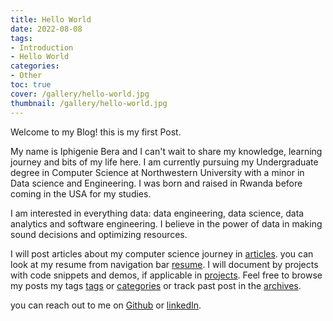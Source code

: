 ```yaml
---
title: Hello World
date: 2022-08-08
tags:
- Introduction
- Hello World
categories:
- Other
toc: true
cover: /gallery/hello-world.jpg
thumbnail: /gallery/hello-world.jpg
---
```

Welcome to my Blog! this is my first Post. 

My name is Iphigenie Bera and I can't wait to share my knowledge, learning journey and bits of my life here. I am  currently pursuing my Undergraduate degree in Computer Science at Northwestern University with a minor in Data science and Engineering. I was born and raised in Rwanda before coming in the USA for my studies. 

I am interested in everything data: data engineering, data science, data analytics and software engineering. I believe in the power of data in making sound decisions and optimizing resources.

I will post articles about my  computer science journey in [articles](https://iphixli.github.io/articles/). you can look at my resume from navigation bar [resume](https://iphixli.github.io/resume). I will document by projects with code snippets and demos, if applicable in [projects](https://iphixli.github.io/projects). Feel free to browse my posts my tags [tags](https://iphixli.github.io/tags) or [categories](https://iphixli.github.io/categories) or track past post in the [archives](https://iphixli.github.io/archives).

you can reach out to me on [Github](https://github.com/IphixLi) or [linkedIn](https://www.linkedin.com/in/berami/). 

